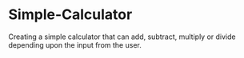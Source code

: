 # Simple-Calculator
 Creating a simple calculator that can add, subtract, multiply or divide depending upon the input from the user.
